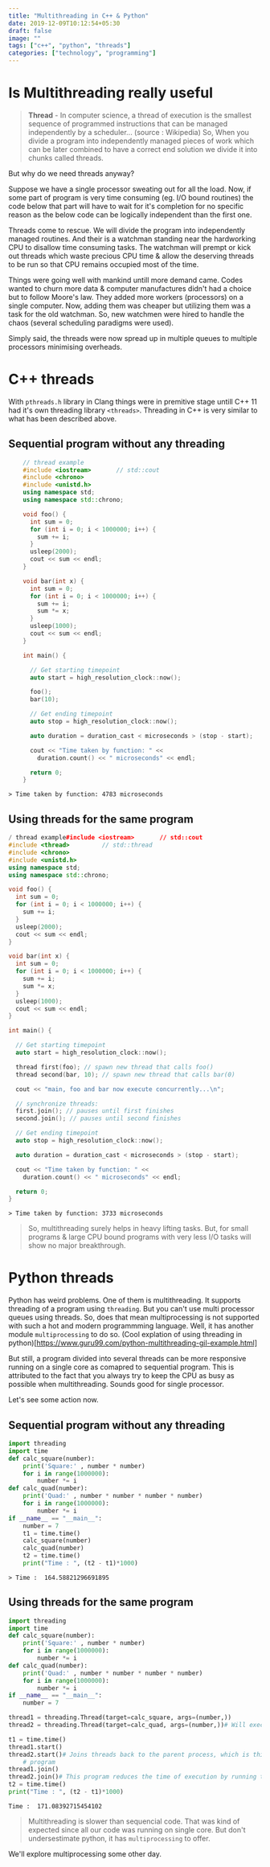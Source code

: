```yaml
---
title: "Multithreading in C++ & Python"
date: 2019-12-09T10:12:54+05:30
draft: false
image: ""
tags: ["c++", "python", "threads"]
categories: ["technology", "programming"]
---
```


# Is Multithreading really useful
> **Thread** - In computer science, a thread of execution is the smallest sequence of programmed instructions that can be managed independently by a scheduler... (source : Wikipedia)
So, When you divide a program into independently managed pieces of work which can be later combined to have a correct end solution we divide it into chunks called threads.

But why do we need threads anyway?

Suppose we have a single processor sweating out for all the load. Now, if some part of program is very time consuming (eg. I/O bound routines) the code below that part will have to wait for it's completion for no specific reason as the below code can be logically independent than the first one.

Threads come to rescue. We will divide the program into independently managed routines. And their is a watchman standing near the hardworking CPU to disallow time consuming tasks. The watchman will prempt or kick out threads which waste precious CPU time & allow the deserving threads to be run so that CPU remains occupied most of the time.

Things were going well with mankind untill more demand came. Codes wanted to churn more data & computer manufactures didn't had a choice but to follow Moore's law. They added more workers (processors) on a single computer. Now, adding them was cheaper but utilizing them was a task for the old watchman. So, new watchmen were hired to handle the chaos (several scheduling paradigms were used).

Simply said, the threads were now spread up in multiple queues to multiple processors minimising overheads.

# C++ threads
With `pthreads.h` library in Clang things were in premitive stage untill C++ 11 had it's own threading library `<threads>`. Threading in C++ is very similar to what has been described above.

## Sequential program without any threading
```c++
    // thread example
    #include <iostream>       // std::cout
    #include <chrono>
    #include <unistd.h>
    using namespace std;
    using namespace std::chrono;

    void foo() {
      int sum = 0;
      for (int i = 0; i < 1000000; i++) {
        sum += i;
      }
      usleep(2000);
      cout << sum << endl;
    }

    void bar(int x) {
      int sum = 0;
      for (int i = 0; i < 1000000; i++) {
        sum += i;
        sum *= x;
      }
      usleep(1000);
      cout << sum << endl;
    }

    int main() {

      // Get starting timepoint 
      auto start = high_resolution_clock::now();

      foo();
      bar(10);

      // Get ending timepoint 
      auto stop = high_resolution_clock::now();

      auto duration = duration_cast < microseconds > (stop - start);

      cout << "Time taken by function: " <<
        duration.count() << " microseconds" << endl;

      return 0;
    }
```
```shell
> Time taken by function: 4783 microseconds
```

## Using threads for the same program
```c++
/ thread example#include <iostream>       // std::cout
#include <thread>         // std::thread
#include <chrono>
#include <unistd.h>
using namespace std;
using namespace std::chrono;

void foo() {
  int sum = 0;
  for (int i = 0; i < 1000000; i++) {
    sum += i;
  }
  usleep(2000);
  cout << sum << endl;
}

void bar(int x) {
  int sum = 0;
  for (int i = 0; i < 1000000; i++) {
    sum += i;
    sum *= x;
  }
  usleep(1000);
  cout << sum << endl;
}

int main() {

  // Get starting timepoint 
  auto start = high_resolution_clock::now();

  thread first(foo); // spawn new thread that calls foo()
  thread second(bar, 10); // spawn new thread that calls bar(0)

  cout << "main, foo and bar now execute concurrently...\n";

  // synchronize threads:
  first.join(); // pauses until first finishes
  second.join(); // pauses until second finishes

  // Get ending timepoint 
  auto stop = high_resolution_clock::now();

  auto duration = duration_cast < microseconds > (stop - start);

  cout << "Time taken by function: " <<
    duration.count() << " microseconds" << endl;

  return 0;
}
```
```shell
> Time taken by function: 3733 microseconds
```

> So, multithreading surely helps in heavy lifting tasks. But, for small programs & large CPU bound programs with very less I/O tasks will show no major breakthrough.


# Python threads
Python has weird problems. One of them is multithreading. It supports threading of a program using `threading`. But you can't use multi processor queues using threads. So, does that mean multiprocessing is not supported with such a hot and modern programmming language. Well, it has another module `multiprocessing` to do so.
(Cool explation of using threading in python)[https://www.guru99.com/python-multithreading-gil-example.html]

But still, a program divided into several threads can be more responsive running on a single core as comapred to sequential program. This is attributed to the fact that you always try to keep the CPU as busy as possible when multithreading. Sounds good for single processor.

Let's see some action now.
## Sequential program without any threading
```python
import threading
import time
def calc_square(number):
	print('Square:' , number * number)
	for i in range(1000000):
		number *= i
def calc_quad(number):
	print('Quad:' , number * number * number * number)
	for i in range(1000000):
		number *= i
if __name__ == "__main__":
	number = 7
	t1 = time.time()
	calc_square(number)
	calc_quad(number)
	t2 = time.time()
	print("Time : ", (t2 - t1)*1000)
```

```shell
> Time :  164.58821296691895
```

## Using threads for the same program
```python
import threading
import time
def calc_square(number):
	print('Square:' , number * number)
	for i in range(1000000):
		number *= i
def calc_quad(number):
	print('Quad:' , number * number * number * number)
	for i in range(1000000):
		number *= i
if __name__ == "__main__":
	number = 7

thread1 = threading.Thread(target=calc_square, args=(number,))
thread2 = threading.Thread(target=calc_quad, args=(number,))# Will execute both in parallel

t1 = time.time()
thread1.start()
thread2.start()# Joins threads back to the parent process, which is this
	# program
thread1.join()
thread2.join()# This program reduces the time of execution by running tasks in parallel
t2 = time.time()
print("Time : ", (t2 - t1)*1000)
```

```shell
Time :  171.08392715454102
```

> Multithreading is slower than sequencial code. That was kind of expected since all our code was running on single core. But don't undersestimate python, it has `multiprocessing` to offer.


We'll explore multiprocessing some other day.


